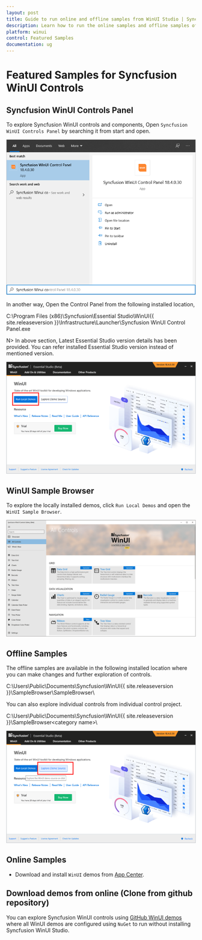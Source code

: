```yaml
---
layout: post
title: Guide to run online and offline samples from WinUI Studio | Syncfusion
description: Learn how to run the online samples and offline samples of Syncfusion Essential Studio WinUI controls and components.
platform: winui
control: Featured Samples
documentation: ug
---
```


# Featured Samples for Syncfusion WinUI Controls

## Syncfusion WinUI Controls Panel

To explore Syncfusion WinUI controls and components, Open `Syncfusion WinUI Controls Panel` by searching it from start and open. 

![WinUI Control Panel Search](Guide-to-run-the-samples-images/winui-control-panel-search.png)

In another way, Open the Control Panel from the following installed location,

C:\Program Files (x86)\Syncfusion\Essential Studio\WinUI\{{ site.releaseversion }}\Infrastructure\Launcher\Syncfusion WinUI Control Panel.exe 

N> In above section, Latest Essential Studio version details has been provided. You can refer installed Essential Studio version instead of mentioned version.

![Syncfusion WinUI Controls Panel](Guide-to-run-the-samples-images/syncfusion-winui-control-panel.png)

## WinUI Sample Browser

To explore the locally installed demos, click `Run Local Demos` and open the `WinUI Sample Browser`.

![Syncfusion WinUI Sample Browser](Guide-to-run-the-samples-images/syncfusion-winui-sample-browser.png)

## Offline Samples

The offline samples are available in the following installed location where you can make changes and further exploration of controls.

C:\Users\Public\Documents\Syncfusion\WinUI\{{ site.releaseversion }}\SampleBrowser\SampleBrowser\

You can also explore individual controls from individual control project.

C:\Users\Public\Documents\Syncfusion\WinUI\{{ site.releaseversion }}\SampleBrowser\<category name>\

![Exploring Syncfusion WinUI Samples from Syncfusion WinUI Sample Browser](Guide-to-run-the-samples-images/exploring-syncfusion-winui-samples-from-sb.png)

## Online Samples

* Download and install `WinUI` demos from [App Center](https://install.appcenter.ms/orgs/syncfusion-demos/apps/winui-demos/distribution_groups/release).

## Download demos from online (Clone from github repository)

You can explore Syncfusion WinUI controls using [GitHub WinUI demos](https://github.com/syncfusion/winui-demos) where all WinUI demos are configured using `NuGet` to run without installing Syncfusion WinUI Studio.
